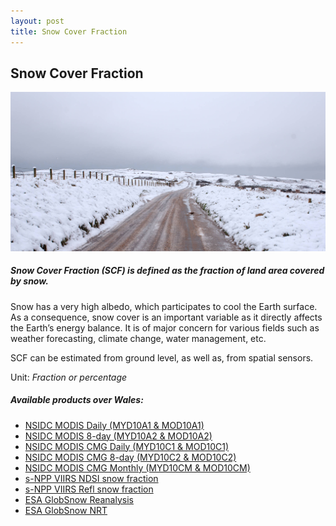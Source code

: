 ```yaml
---
layout: post
title: Snow Cover Fraction
---
```


## Snow Cover Fraction

![Snow Cover Fraction](/assets/img/wales/big/snow-cover-fraction.jpg)

##### Snow Cover Fraction (SCF) is defined as the fraction of land area covered by snow.

Snow has a very high albedo, which participates to cool the Earth surface. As a consequence, snow cover is an important variable as it directly affects the Earth’s energy balance. It is of major concern for various fields such as weather forecasting, climate change, water management, etc.

SCF can be estimated from ground level, as well as, from spatial sensors.

Unit: _Fraction or percentage_

##### Available products over Wales:

*   [NSIDC MODIS Daily (MYD10A1 & MOD10A1)](http://nsidc.org/data/modis/data_summaries)
*   [NSIDC MODIS 8-day (MYD10A2 & MOD10A2)](http://nsidc.org/data/modis/data_summaries)
*   [NSIDC MODIS CMG Daily (MYD10C1 & MOD10C1)](http://nsidc.org/data/modis/data_summaries)
*   [NSIDC MODIS CMG 8-day (MYD10C2 & MOD10C2)](http://nsidc.org/data/modis/data_summaries)
*   [NSIDC MODIS CMG Monthly (MYD10CM & MOD10CM)](http://nsidc.org/data/modis/data_summaries)
*   [s-NPP VIIRS NDSI snow fraction](https://www.star.nesdis.noaa.gov/smcd/emb/snow/viirs/viirs-snow-fraction.html)
*   [s-NPP VIIRS Refl snow fraction](https://www.star.nesdis.noaa.gov/smcd/emb/snow/viirs/viirs-snow-fraction.html)
*   [ESA GlobSnow Reanalysis](http://www.globsnow.info/index.php?page=Products)
*   [ESA GlobSnow NRT](http://www.globsnow.info/index.php?page=Products)